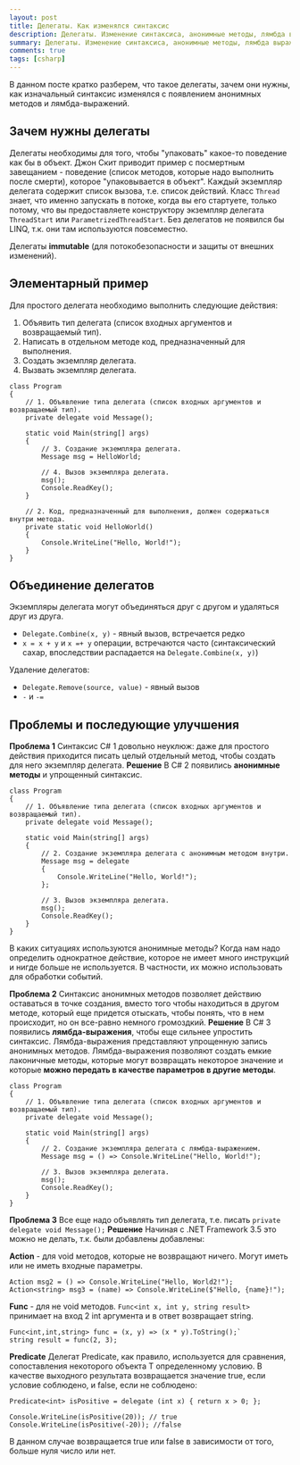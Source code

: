 ```yaml
---
layout: post
title: Делегаты. Как изменялся синтаксис
description: Делегаты. Изменение синтаксиса, анонимные методы, лямбда выражения. Action, Func, Predicate
summary: Делегаты. Изменение синтаксиса, анонимные методы, лямбда выражения. Action, Func, Predicate
comments: true
tags: [csharp]
---
```


В данном посте кратко разберем, что такое делегаты, зачем они нужны, как изначальный синтаксис изменялся с появлением анонимных методов и лямбда-выражений.

## Зачем нужны делегаты
Делегаты необходимы для того, чтобы "упаковать" какое-то поведение как бы в объект. Джон Скит приводит пример с посмертным завещанием - поведение (список методов, которые надо выполнить после смерти), которое "упаковывается в объект". Каждый экземпляр делегата содержит список вызова, т.е. список действий.
Класс `Thread` знает, что именно запускать в потоке, когда вы его стартуете, только потому, что вы предоставляете конструктору экземпляр делегата `ThreadStart` или `ParametrizedThreadStart`.
Без делегатов не появился бы LINQ, т.к. они там используются повсеместно.

Делегаты **immutable** (для потокобезопасности и защиты от внешних изменений).

## Элементарный пример
Для простого делегата необходимо выполнить следующие действия:
1. Объявить тип делегата (список входных аргументов и возвращаемый тип).
2. Написать в отдельном методе код, предназначенный для выполнения.
3. Создать экземпляр делегата.
4. Вызвать экземпляр делегата.

```charp
class Program
{
    // 1. Объявление типа делегата (список входных аргументов и возвращаемый тип).
    private delegate void Message();

    static void Main(string[] args)
    {
        // 3. Создание экземпляра делегата.
        Message msg = HelloWorld;

        // 4. Вызов экземпляра делегата.
        msg();
        Console.ReadKey();
    }

    // 2. Код, предназначенный для выполнения, должен содержаться внутри метода.
    private static void HelloWorld()
    {
        Console.WriteLine("Hello, World!");
    }
}
```

## Объединение делегатов
Экземпляры делегата могут объединяться друг с другом и удаляться друг из друга.

- `Delegate.Combine(x, y)` - явный вызов, встречается редко
- `x = x + y` и `x =+ y` операции, встречаются часто (синтаксический сахар, впоследствии распадается на `Delegate.Combine(x, y)`)

Удаление делегатов:
- `Delegate.Remove(source, value)` - явный вызов
- `-` и `-=`

## Проблемы и последующие улучшения

**Проблема 1** Синтаксис C# 1 довольно неуклюж: даже для простого действия приходится писать целый отдельный метод, чтобы создать для него экземпляр делегата.
**Решение** В C# 2 появились **анонимные методы** и упрощенный синтаксис.

```charp
class Program
{
    // 1. Объявление типа делегата (список входных аргументов и возвращаемый тип).
    private delegate void Message();

    static void Main(string[] args)
    {
        // 2. Создание экземпляра делегата c анонимным методом внутри.
        Message msg = delegate
        {
            Console.WriteLine("Hello, World!");
        };

        // 3. Вызов экземпляра делегата.
        msg();
        Console.ReadKey();
    }
}
```
В каких ситуациях используются анонимные методы? Когда нам надо определить однократное действие, которое не имеет много инструкций и нигде больше не используется. В частности, их можно использовать для обработки событий.


**Проблема 2** Синтаксис анонимных методов позволяет действию оставаться в точке создания, вместо того чтобы находиться в другом методе, который еще придется отыскать, чтобы понять, что в нем происходит, но он все-равно немного громоздкий.
**Решение**
В C# 3 появились **лямбда-выражения**, чтобы еще сильнее упростить синтаксис. Лямбда-выражения представляют упрощенную запись анонимных методов. Лямбда-выражения позволяют создать емкие лаконичные методы, которые могут возвращать некоторое значение и которые **можно передать в качестве параметров в другие методы**.

```charp
class Program
{
    // 1. Объявление типа делегата (список входных аргументов и возвращаемый тип).
    private delegate void Message();

    static void Main(string[] args)
    {
        // 2. Создание экземпляра делегата c лямбда-выражением.
        Message msg = () => Console.WriteLine("Hello, World!");

        // 3. Вызов экземпляра делегата.
        msg();
        Console.ReadKey();
    }
}
```

**Проблема 3** Все еще надо объявлять тип делегата, т.е. писать `private delegate void Message();`
**Решение**
Начиная с .NET Framework 3.5 это можно не делать, т.к. были добавлены добавлены:

**Action** - для void методов, которые не возвращают ничего. Могут иметь или не иметь входные параметры.
```charp
Action msg2 = () => Console.WriteLine("Hello, World2!");
Action<string> msg3 = (name) => Console.WriteLine($"Hello, {name}!");
```

**Func** - для не void методов. `Func<int x, int y, string result>` принимает на вход 2 int аргумента и в ответ возвращает string.
```charp
Func<int,int,string> func = (х, у) => (х * у).ToString();`
string result = func(2, 3);
```

**Predicate**
Делегат Predicate<T>, как правило, используется для сравнения, сопоставления некоторого объекта T определенному условию. В качестве выходного результата возвращается значение true, если условие соблюдено, и false, если не соблюдено:
```charp
Predicate<int> isPositive = delegate (int x) { return x > 0; };
 
Console.WriteLine(isPositive(20)); // true
Console.WriteLine(isPositive(-20)); //false
```
В данном случае возвращается true или false в зависимости от того, больше нуля число или нет.
